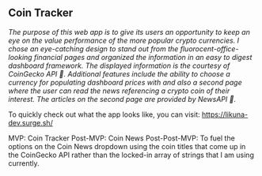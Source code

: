## Coin Tracker

*The purpose of this web app is to give its users an opportunity to keep an eye on the value performance of
the more popular crypto currencies. I chose an eye-catching design to stand out from the fluorocent-office-looking financial 
pages and organized the information in an easy to digest dashboard framework. The displayed information is the courtesy of 
CoinGecko API :lizard:. Additional features include the ability to choose a currency for populating dashboard prices with and also a second page where the user can read the news referencing a crypto coin of their interest. The articles on the second page are provided by NewsAPI :newspaper:.*


To quickly check out what the app looks like, you can visit: https://likuna-dev.surge.sh/


MVP: Coin Tracker
Post-MVP: Coin News
Post-Post-MVP: To fuel the options on the Coin News dropdown using the coin titles that come up in the CoinGecko API rather than the locked-in array of strings that I am using currently.



